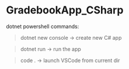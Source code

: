 # GradebookApp_CSharp


dotnet powershell commands:
>dotnet new console -> create new C# app

>dotnet run -> run the app

>code . -> launch VSCode from current dir


